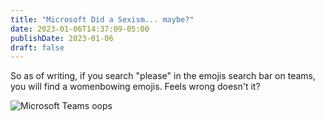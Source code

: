 ```yaml
---
title: "Microsoft Did a Sexism... maybe?"
date: 2023-01-06T14:37:09-05:00
publishDate: 2023-01-06
draft: false
---
```


So as of writing, if you search "please" in the emojis search bar on teams, you will find a womenbowing emojis. Feels wrong doesn't it? 

![Microsoft Teams oops](/322486299_726811235323467_1365920987673052063_n.png)
